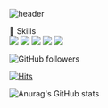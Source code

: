 <!--
**leeyuuj/leeyuuj** is a ✨ _special_ ✨ repository because its `README.md` (this file) appears on your GitHub profile.

Here are some ideas to get you started:

- 🔭 I’m currently working on ...
- 🌱 I’m currently learning ...
- 👯 I’m looking to collaborate on ...
- 🤔 I’m looking for help with ...
- 💬 Ask me about ...
- 📫 How to reach me: ...
- 😄 Pronouns: ...
- ⚡ Fun fact: ...
-->

![header](https://capsule-render.vercel.app/api?type=Waving&color=6FC7E1&height=200&section=header&text=YujeongLee&fontSize=80)

💪 Skills <br>
<img src="https://img.shields.io/badge/Python-3766AB?style=flat-square&logo=Python&logoColor=white"> <img src="https://img.shields.io/badge/TensorFlow-FF6F00?style=flat-square&logo=TensorFlow&logoColor=white"> <img src="https://img.shields.io/badge/Keras-D00000?style=flat-square&logo=Keras&logoColor=white"> <img src="https://img.shields.io/badge/Coursera-0056D2?style=flat-square&logo=Coursera&logoColor=white"> <img src="https://img.shields.io/badge/Google Colab-F9AB00?style=flat-square&logo=Google Colab&logoColor=white">

![GitHub followers](https://img.shields.io/github/followers/leeyuuj?style=social)

[![Hits](https://hits.seeyoufarm.com/api/count/incr/badge.svg?url=https%3A%2F%2Fgithub.com%2Fleeyuuj%2Fhit-counter&count_bg=%2321211C&title_bg=%230A8BF7&icon=&icon_color=%23E7E7E7&title=hits&edge_flat=false)](https://hits.seeyoufarm.com)

![Anurag's GitHub stats](https://github-readme-stats.vercel.app/api?username=leeyuuj&show_icons=true&theme=github_dark)
